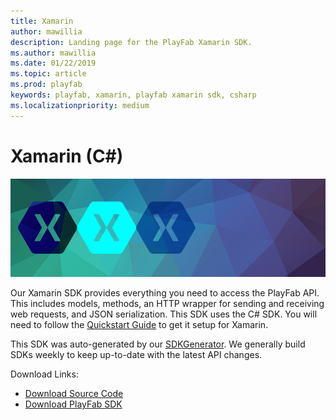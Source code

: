 ```yaml
---
title: Xamarin
author: mawillia
description: Landing page for the PlayFab Xamarin SDK.
ms.author: mawillia
ms.date: 01/22/2019
ms.topic: article
ms.prod: playfab
keywords: playfab, xamarin, playfab xamarin sdk, csharp
ms.localizationpriority: medium
---
```


# Xamarin (C#)

![Xamarin](./media/xamarin1.png)

Our Xamarin SDK provides everything you need to access the PlayFab API. This includes models, methods, an HTTP wrapper for sending and receiving web requests, and JSON serialization. This SDK uses the C# SDK. You will need to follow the [Quickstart Guide](quickstart.md) to get it setup for Xamarin.

This SDK was auto-generated by our [SDKGenerator](../sdkgenerator/index.md). We generally build SDKs weekly to keep up-to-date with the latest API changes.

Download Links:

- [Download Source Code](https://github.com/PlayFab/CSharpSDK)
- [Download PlayFab SDK](https://api.playfab.com/downloads/xamarin)